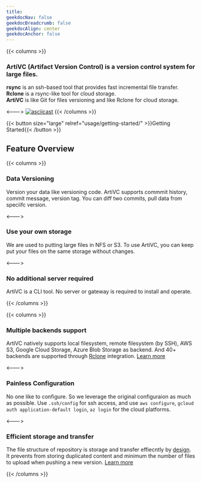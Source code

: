 ```yaml
---
title: 
geekdocNav: false
geekdocBreadcrumb: false
geekdocAlign: center
geekdocAnchor: false
---
```


{{< columns >}}
### ArtiVC (Artifact Version Control) is a version control system for large files.


**rsync** is an ssh-based tool that provides fast incremental file transfer.<br>
**Rclone** is a rsync-like tool for cloud storage.<br>
**ArtiVC** is like Git for files versioning and like Rclone for cloud storage.

<--->
[![asciicast](https://asciinema.org/a/6JEhzpJ5QMiSkiC74s5CyT257.svg)](https://asciinema.org/a/6JEhzpJ5QMiSkiC74s5CyT257?autoplay=1)
{{< /columns >}}

{{< button size="large" relref="usage/getting-started/" >}}Getting Started{{< /button >}}

## Feature Overview

{{< columns >}}
### Data Versioning

Version your data like versioning code. ArtiVC supports commmit history, commit message, version tag. You can diff two commits, pull data from speciifc version.

<--->

### Use your own storage

We are used to putting large files in NFS or S3. To use ArtiVC, you can keep put your files on the same storage without changes.

<--->

### No additional server required

ArtiVC is a CLI tool. No server or gateway is required to install and operate.

{{< /columns >}}

{{< columns >}}

### Multiple backends support

ArtiVC natively supports local filesystem, remote filesystem (by SSH), AWS S3, Google Cloud Storage, Azure Blob Storage as backend. And 40+ backends are supported through [Rclone](backends/rclone/) integration. [Learn more](backends/)

<--->

### Painless Configuration

No one like to configure. So we leverage the original configuraion as much as possible. Use `.ssh/config` for ssh access, and use `aws configure`, `gcloud auth application-default login`, `az login` for the cloud platforms.

<--->

### Efficient storage and transfer

The file structure of repository is storage and transfer effiecntly by [design](design/how-it-works/). It prevents from storing duplicated content and minimum the number of files to upload when pushing a new version. [Learn more](design/benchmark/)


{{< /columns >}}
